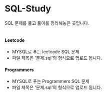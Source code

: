 # SQL-Study
SQL 문제를 풀고 풀이를 정리해놓은 곳입니다.
<br/><br/>

#### Leetcode
- MYSQL로 푸는 leetcode SQL 문제
- 파일 제목은 '문제.sql'의 형식으로 업로드 됩니다.

#### Programmers
- MYSQL로 푸는 Programmers SQL 문제
- 파일 제목은 '문제.sql'의 형식으로 업로드 됩니다.

